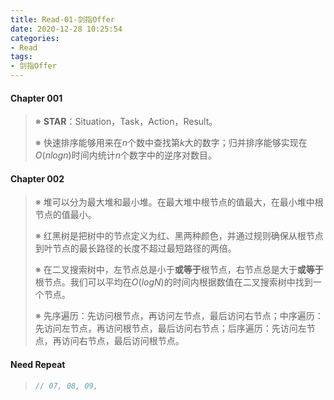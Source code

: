 ```yaml
---
title: Read-01-剑指Offer
date: 2020-12-28 10:25:54
categories:
- Read
tags:
- 剑指Offer
---
```


#### Chapter 001

> <!-- Section 003 -->
>
> ※ **STAR**：Situation，Task，Action，Result。
>
> ※ 快速排序能够用来在$n$个数中查找第$k$大的数字；归并排序能够实现在$O(nlogn)$时间内统计$n$个数字中的逆序对数目。

#### Chapter 002

> <!-- Section 003 -->
>
> ※ 堆可以分为最大堆和最小堆。在最大堆中根节点的值最大，在最小堆中根节点的值最小。
>
> ※ 红黑树是把树中的节点定义为红、黑两种颜色，并通过规则确保从根节点到叶节点的最长路径的长度不超过最短路径的两倍。
>
> ※ 在二叉搜索树中，左节点总是小于**或等于**根节点，右节点总是大于**或等于**根节点。我们可以平均在$O(logN)$的时间内根据数值在二叉搜索树中找到一个节点。
>
> ※ 先序遍历：先访问根节点，再访问左节点，最后访问右节点；中序遍历：先访问左节点，再访问根节点，最后访问右节点；后序遍历：先访问左节点，再访问右节点，最后访问根节点。

#### Need Repeat

> ```java
> // 07, 08, 09,
> ```

